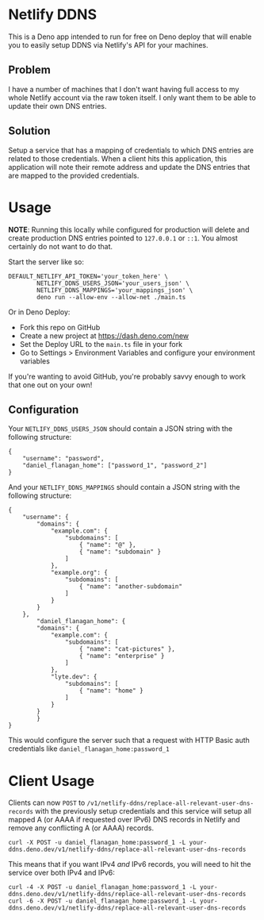 # Netlify DDNS

This is a Deno app intended to run for free on Deno deploy that will enable you
to easily setup DDNS via Netlify's API for your machines.

## Problem

I have a number of machines that I don't want having full access to my whole
Netlify account via the raw token itself. I only want them to be able to update
their own DNS entries.

## Solution

Setup a service that has a mapping of credentials to which DNS entries are
related to those credentials. When a client hits this application, this
application will note their remote address and update the DNS entries that are
mapped to the provided credentials.

# Usage

**NOTE**: Running this locally while configured for production will delete and
create production DNS entries pointed to `127.0.0.1` or `::1`. You almost
certainly do not want to do that.

Start the server like so:

    DEFAULT_NETLIFY_API_TOKEN='your_token_here' \
    		NETLIFY_DDNS_USERS_JSON='your_users_json' \
    		NETLIFY_DDNS_MAPPINGS='your_mappings_json' \
    		deno run --allow-env --allow-net ./main.ts

Or in Deno Deploy:

- Fork this repo on GitHub
- Create a new project at https://dash.deno.com/new
- Set the Deploy URL to the `main.ts` file in your fork
- Go to Settings > Environment Variables and configure your environment variables

If you're wanting to avoid GitHub, you're probably savvy enough to work that
one out on your own!

## Configuration

Your `NETLIFY_DDNS_USERS_JSON` should contain a JSON string with the following structure:

    {
    	"username": "password",
    	"daniel_flanagan_home": ["password_1", "password_2"]
    }

And your `NETLIFY_DDNS_MAPPINGS` should contain a JSON string with the following structure:

    {
    	"username": {
    		"domains": {
    			"example.com": {
    				"subdomains": [
    					{ "name": "@" },
    					{ "name": "subdomain" }
    				]
    			},
    			"example.org": {
    				"subdomains": [
    					{ "name": "another-subdomain"
    				]
    			}
    		}
    	},
    		"daniel_flanagan_home": {
    		"domains": {
    			"example.com": {
    				"subdomains": [
    					{ "name": "cat-pictures" },
    					{ "name": "enterprise" }
    				]
    			},
    			"lyte.dev": {
    				"subdomains": [
    					{ "name": "home" }
    				]
    			}
    		}
    		}
    }

This would configure the server such that a request with HTTP Basic auth credentials like `daniel_flanagan_home:password_1`

# Client Usage

Clients can now `POST` to
`/v1/netlify-ddns/replace-all-relevant-user-dns-records` with the previously
setup credentials and this service will setup all mapped A (or AAAA if
requested over IPv6) DNS records in Netlify and remove any conflicting A (or
AAAA) records.

    curl -X POST -u daniel_flanagan_home:password_1 -L your-ddns.deno.dev/v1/netlify-ddns/replace-all-relevant-user-dns-records

This means that if you want IPv4 _and_ IPv6 records, you will need to hit the
service over both IPv4 and IPv6:

    curl -4 -X POST -u daniel_flanagan_home:password_1 -L your-ddns.deno.dev/v1/netlify-ddns/replace-all-relevant-user-dns-records
    curl -6 -X POST -u daniel_flanagan_home:password_1 -L your-ddns.deno.dev/v1/netlify-ddns/replace-all-relevant-user-dns-records
